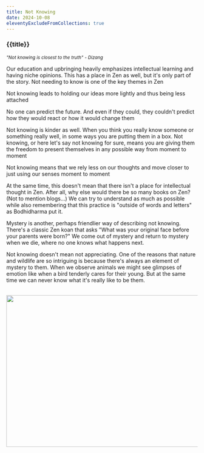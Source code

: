 ```yaml
---
title: Not Knowing
date: 2024-10-08
eleventyExcludeFromCollections: true
---
```


<h3>{{title}}</h3>

<span style="font-style:italic;font-size:0.85em;">"Not knowing is closest to the truth" - Dizang</span>

Our education and upbringing heavily emphasizes intellectual learning and having niche opinions. This has a place in Zen as well, but it's only part of the story.
Not needing to know is one of the key themes in Zen

Not knowing leads to holding our ideas more lightly and thus being less attached

No one can predict the future. And even if they could, they couldn't predict how they would react or how it would change them

Not knowing is kinder as well. When you think you really know someone or something really well, in some ways you are putting them in a box. Not knowing, or here let's say not knowing for sure, means you are giving them the freedom to present themselves in any possible way from moment to moment

Not knowing means that we rely less on our thoughts and move closer to just using our senses moment to moment

At the same time, this doesn't mean that there isn't a place for intellectual thought in Zen. After all, why else would there be so many books on Zen? (Not to mention blogs...) We can try to understand as much as possible while also remembering that this practice is "outside of words and letters" as Bodhidharma put it.

Mystery is another, perhaps friendlier way of describing not knowing. There's a classic Zen koan that asks "What was your original face before your parents were born?" We come out of mystery and return to mystery when we die, where no one knows what happens next.

Not knowing doesn't mean not appreciating. One of the reasons that nature and wildlife are so intriguing is because there's always an element of mystery to them. When we observe animals we might see glimpses of emotion like when a bird tenderly cares for their young. But at the same time we can never know what it's really like to be them.


<br/>
<div class="center center-block">
    <img src="/assets/img/barredowl.jpg" class="img-fluid mx-auto" height="400px;"  width="600px;" style="display:block;"/>
</div>